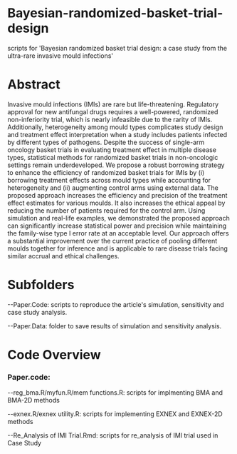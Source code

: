 # Bayesian-randomized-basket-trial-design
scripts for 'Bayesian randomized basket trial design: a case study from the ultra-rare invasive mould infections'

# Abstract
Invasive mould infections (IMIs) are rare but life-threatening. Regulatory approval for new antifungal drugs requires a well-powered, randomized non-inferiority trial, which is nearly infeasible due to the rarity of IMIs. Additionally, heterogeneity among mould types complicates study design and treatment effect interpretation when a study includes patients infected by different types of pathogens. Despite the success of single-arm oncology basket trials in evaluating treatment effect in multiple disease types, statistical methods for randomized basket trials in non-oncologic settings remain underdeveloped. We propose a robust borrowing strategy to enhance the efficiency of randomized basket trials for IMIs by (i) borrowing treatment effects across mould types while accounting for heterogeneity and (ii) augmenting control arms using external data. The proposed approach increases the efficiency and precision of the treatment effect estimates for various moulds. It also increases the ethical appeal by reducing the number of patients required for the control arm. Using simulation and real-life examples, we demonstrated the proposed approach can significantly increase statistical power and precision while maintaining the family-wise type I error rate at an acceptable level. Our approach offers a substantial improvement over the current practice of pooling different moulds together for inference and is applicable to rare disease trials facing similar accrual and ethical challenges.

# Subfolders
--Paper.Code: scripts to reproduce the article's simulation, sensitivity and case study analysis.  

--Paper.Data: folder to save results of simulation and sensitivity analysis.

# Code Overview

### Paper.code:
--reg_bma.R/myfun.R/mem functions.R: scripts for implmenting BMA and BMA-2D methods  

--exnex.R/exnex utility.R: scripts for implementing EXNEX and EXNEX-2D methods  

--Re_Analysis of IMI Trial.Rmd: scripts for re_analysis of IMI trial used in Case Study





